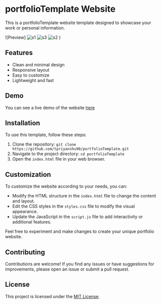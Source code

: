 # portfolioTemplate Website

This is a portfolioTemplate website template designed to showcase your work or personal information.

![Preview] 
![s1](https://github.com/Arshdeep-13/portfolioTemplate/assets/108752646/ee99e60f-443a-4ed2-83c7-9a14b0abcc26)
![s3](https://github.com/Arshdeep-13/portfolioTemplate/assets/108752646/f7042bf7-0b30-4300-8cf1-1e226cd45ee0)
![s2](https://github.com/Arshdeep-13/portfolioTemplate/assets/108752646/0510814b-54fa-4360-b41b-cb0a2daf0db7)
)

## Features

- Clean and minimal design
- Responsive layout
- Easy to customize
- Lightweight and fast

## Demo

You can see a live demo of the website [here](https://codegridweb.netlify.app/)

## Installation

To use this template, follow these steps:

1. Clone the repository: `git clone https://github.com/tpriyanshu90/portfolioTemplate.git`
2. Navigate to the project directory: `cd portfolioTemplate`
3. Open the `index.html` file in your web browser.

## Customization

To customize the website according to your needs, you can:

- Modify the HTML structure in the `index.html` file to change the content and layout.
- Edit the CSS styles in the `styles.css` file to modify the visual appearance.
- Update the JavaScript in the `script.js` file to add interactivity or additional features.

Feel free to experiment and make changes to create your unique portfolio website.

## Contributing

Contributions are welcome! If you find any issues or have suggestions for improvements, please open an issue or submit a pull request.

## License

This project is licensed under the [MIT License](LICENSE).
